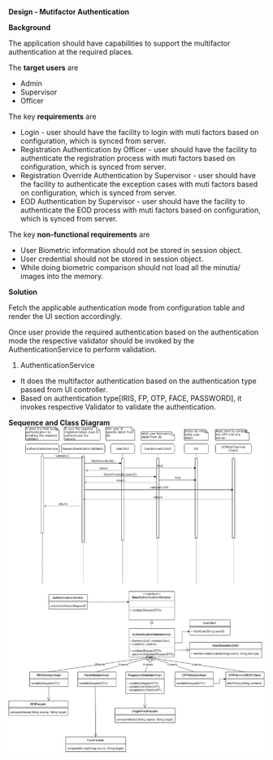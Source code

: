 **Design - Mutifactor Authentication**


**Background**

The application should have capabilities to support the multifactor authentication 
at the required places. 


The **target users** are

-   Admin
-   Supervisor
-   Officer


The key **requirements** are

-   Login - user should have the facility to login with muti factors based on configuration, which is synced 
    from server.
-   Registration Authentication by Officer - user should have the facility to authenticate the registration 
    process with muti factors based on configuration, which is synced from server.
-   Registration Override Authentication by Supervisor - user should have the facility to authenticate the 
    exception cases with muti factors based on configuration, which is synced from server.
-   EOD Authentication by Supervisor - user should have the facility to authenticate the EOD 
    process with muti factors based on configuration, which is synced from server.
    
The key **non-functional requirements** are

-   User Biometric information should not be stored in session object.
-   User credential should not be stored in session object.
-   While doing biometric comparison should not load all the minutia/ images into the memory.
 
	
**Solution**

Fetch the applicable authentication mode from configuration table and render the UI section accordingly.

Once user provide the required authentication based on the authentication mode the respective validator should be
invoked by the AuthenticationService to perform validation.

1.	AuthenticationService 
-   It does the multifactor authentication based on the authentication type passed from UI controller.
-   Based on authentication type[IRIS, FP, OTP, FACE, PASSWORD], it invokes respective Validator to validate
    the authentication.
    


**Sequence and Class Diagram**
![Authentication class diagram](_images/registration-multifactor-authentication.png)
